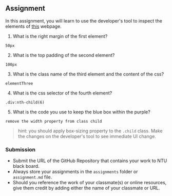 ## Assignment

In this assignment, you will learn to use the developer's tool to inspect the elements of [this](https://nznznh.csb.app/) webpage.

1. What is the right margin of the first element?

```
50px
```

2. What is the top padding of the second element?

```
100px
```

3. What is the class name of the third element and the content of the css?

```
elementThree
```

4. What is the css selector of the fourth element?

```
.div:nth-child(6)
```

5. What is the code you use to keep the blue box within the purple?

```
remove the width property from class child
```

> hint: you should apply box-sizing property to the `.child` class. Make the changes on the developer's tool to see immediate UI change.

### Submission

- Submit the URL of the GitHub Repository that contains your work to NTU black board.
- Always store your assignments in the `assignments` folder or `assignment.md` file.
- Should you reference the work of your classmate(s) or online resources, give them credit by adding either the name of your classmate or URL.
